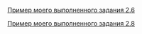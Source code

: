 [Пример моего выполненного задания 2.6](https://docs.google.com/spreadsheets/d/1k7ex5tFQ4okkk-6T4ZEhfa9TPI2QXryt1zbJqPMgKoI/edit?usp=sharing)

[Пример моего выполненного задания 2.8](https://docs.google.com/spreadsheets/d/1L_Mw1XCWpksFljTDmr6w57Ygebnz1F6TPC-h98sC4gc/edit)